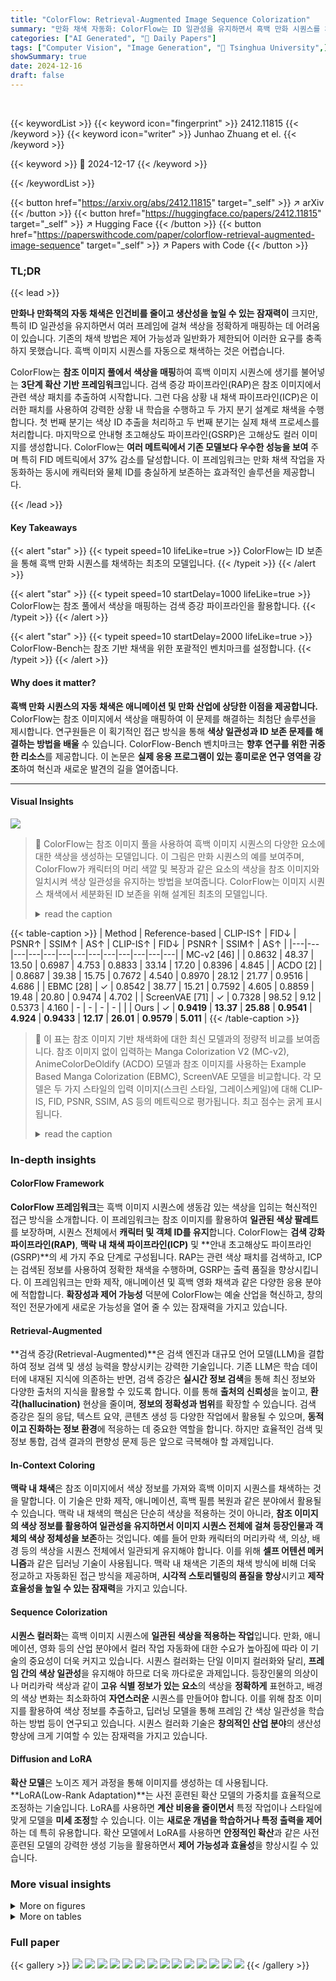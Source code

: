```yaml
---
title: "ColorFlow: Retrieval-Augmented Image Sequence Colorization"
summary: "만화 채색 자동화: ColorFlow는 ID 일관성을 유지하면서 흑백 만화 시퀀스를 채색합니다."
categories: ["AI Generated", "🤗 Daily Papers"]
tags: ["Computer Vision", "Image Generation", "🏢 Tsinghua University",]
showSummary: true
date: 2024-12-16
draft: false
---
```


<br>

{{< keywordList >}}
{{< keyword icon="fingerprint" >}} 2412.11815 {{< /keyword >}}
{{< keyword icon="writer" >}} Junhao Zhuang et el. {{< /keyword >}}
 
{{< keyword >}} 🤗 2024-12-17 {{< /keyword >}}
 
{{< /keywordList >}}

{{< button href="https://arxiv.org/abs/2412.11815" target="_self" >}}
↗ arXiv
{{< /button >}}
{{< button href="https://huggingface.co/papers/2412.11815" target="_self" >}}
↗ Hugging Face
{{< /button >}}
{{< button href="https://paperswithcode.com/paper/colorflow-retrieval-augmented-image-sequence" target="_self" >}}
↗ Papers with Code
{{< /button >}}




### TL;DR


{{< lead >}}

**만화나 만화책의 자동 채색은 인건비를 줄이고 생산성을 높일 수 있는 잠재력이** 크지만, 특히 ID 일관성을 유지하면서 여러 프레임에 걸쳐 색상을 정확하게 매핑하는 데 어려움이 있습니다. 기존의 채색 방법은 제어 가능성과 일반화가 제한되어 이러한 요구를 충족하지 못했습니다. 흑백 이미지 시퀀스를 자동으로 채색하는 것은 어렵습니다.

ColorFlow는 **참조 이미지 풀에서 색상을 매핑**하여 흑백 이미지 시퀀스에 생기를 불어넣는 **3단계 확산 기반 프레임워크**입니다. 검색 증강 파이프라인(RAP)은 참조 이미지에서 관련 색상 패치를 추출하여 시작합니다. 그런 다음 상황 내 채색 파이프라인(ICP)은 이러한 패치를 사용하여 강력한 상황 내 학습을 수행하고 두 가지 분기 설계로 채색을 수행합니다. 첫 번째 분기는 색상 ID 추출을 처리하고 두 번째 분기는 실제 채색 프로세스를 처리합니다. 마지막으로 안내형 초고해상도 파이프라인(GSRP)은 고해상도 컬러 이미지를 생성합니다. ColorFlow는 **여러 메트릭에서 기존 모델보다 우수한 성능을 보여** 주며 특히 FID 메트릭에서 37% 감소를 달성합니다. 이 프레임워크는 만화 채색 작업을 자동화하는 동시에 캐릭터와 물체 ID를 충실하게 보존하는 효과적인 솔루션을 제공합니다.

{{< /lead >}}


#### Key Takeaways

{{< alert "star" >}}
{{< typeit speed=10 lifeLike=true >}} ColorFlow는 ID 보존을 통해 흑백 만화 시퀀스를 채색하는 최초의 모델입니다. {{< /typeit >}}
{{< /alert >}}

{{< alert "star" >}}
{{< typeit speed=10 startDelay=1000 lifeLike=true >}} ColorFlow는 참조 풀에서 색상을 매핑하는 검색 증강 파이프라인을 활용합니다. {{< /typeit >}}
{{< /alert >}}

{{< alert "star" >}}
{{< typeit speed=10 startDelay=2000 lifeLike=true >}} ColorFlow-Bench는 참조 기반 채색을 위한 포괄적인 벤치마크를 설정합니다. {{< /typeit >}}
{{< /alert >}}

#### Why does it matter?
**흑백 만화 시퀀스의 자동 채색은 애니메이션 및 만화 산업에 상당한 이점을 제공합니다.** ColorFlow는 참조 이미지에서 색상을 매핑하여 이 문제를 해결하는 최첨단 솔루션을 제시합니다. 연구원들은 이 획기적인 접근 방식을 통해 **색상 일관성과 ID 보존 문제를 해결하는 방법을 배울** 수 있습니다. ColorFlow-Bench 벤치마크는 **향후 연구를 위한 귀중한 리소스**를 제공합니다. 이 논문은 **실제 응용 프로그램이 있는 흥미로운 연구 영역을 강조**하여 혁신과 새로운 발견의 길을 열어줍니다.

------
#### Visual Insights



![](https://arxiv.org/html/2412.11815/x2.png)

> 🔼 ColorFlow는 참조 이미지 풀을 사용하여 흑백 이미지 시퀀스의 다양한 요소에 대한 색상을 생성하는 모델입니다. 이 그림은 만화 시퀀스의 예를 보여주며, ColorFlow가 캐릭터의 머리 색깔 및 복장과 같은 요소의 색상을 참조 이미지와 일치시켜 색상 일관성을 유지하는 방법을 보여줍니다. ColorFlow는 이미지 시퀀스 채색에서 세분화된 ID 보존을 위해 설계된 최초의 모델입니다.
> <details>
> <summary>read the caption</summary>
> Figure 1:  ColorFlow is the first model designed for fine-grained ID preservation in image sequence colorization, utilizing contextual information. Given a reference image pool, ColorFlow accurately generates colors for various elements in black and white image sequences, including the hair color and attire of characters, ensuring color consistency with the reference images. [Best viewed in color with zoom-in].
> </details>





{{< table-caption >}}
| Method | Reference-based | CLIP-IS↑ | FID↓ | PSNR↑ | SSIM↑ | AS↑ | CLIP-IS↑ | FID↓ | PSNR↑ | SSIM↑ | AS↑ |
|---|---|---|---|---|---|---|---|---|---|---|---|---| 
| MC-v2 [46] | | 0.8632 | 48.37 | 13.50 | 0.6987 | 4.753 | 0.8833 | 33.14 | 17.20 | 0.8396 | 4.845 |
| ACDO [2] | | 0.8687 | 39.38 | 15.75 | 0.7672 | 4.540 | 0.8970 | 28.12 | 21.77 | 0.9516 | 4.686 |
| EBMC [28] | ✓ | 0.8542 | 38.77 | 15.21 | 0.7592 | 4.605 | 0.8859 | 19.48 | 20.80 | 0.9474 | 4.702 |
| ScreenVAE [71] | ✓ | 0.7328 | 98.52 | 9.12 | 0.5373 | 4.160 | - | - | - | - | |
| Ours | ✓ | **0.9419** | **13.37** | **25.88** | **0.9541** | **4.924** | **0.9433** | **12.17** | **26.01** | **0.9579** | **5.011** |
{{< /table-caption >}}

> 🔼 이 표는 참조 이미지 기반 채색화에 대한 최신 모델과의 정량적 비교를 보여줍니다. 참조 이미지 없이 입력하는 Manga Colorization V2 (MC-v2), AnimeColorDeOldify (ACDO) 모델과 참조 이미지를 사용하는 Example Based Manga Colorization (EBMC), ScreenVAE 모델을 비교합니다. 각 모델은 두 가지 스타일의 입력 이미지(스크린 스타일, 그레이스케일)에 대해 CLIP-IS, FID, PSNR, SSIM, AS 등의 메트릭으로 평가됩니다. 최고 점수는 굵게 표시됩니다.
> <details>
> <summary>read the caption</summary>
> Table 1:  Quantitative comparisons with state-of-the-art models for Reference Image-based Colorization. We compare two models without reference image input Manga Colorization V2 (MC-v2) [45] and AnimeColorDeOldify (ACDO) [16], and two reference image-based colorization models, Example Based Manga Colorization (EBMC) [28] and ScreenVAE [71]. Best results are in bold.
> </details>





### In-depth insights


#### ColorFlow Framework
**ColorFlow 프레임워크**는 흑백 이미지 시퀀스에 생동감 있는 색상을 입히는 혁신적인 접근 방식을 소개합니다. 이 프레임워크는 참조 이미지를 활용하여 **일관된 색상 팔레트**를 보장하며, 시퀀스 전체에서 **캐릭터 및 객체 ID를 유지**합니다. ColorFlow는 **검색 강화 파이프라인(RAP)**, **맥락 내 채색 파이프라인(ICP)** 및 **안내 초고해상도 파이프라인(GSRP)**의 세 가지 주요 단계로 구성됩니다. RAP는 관련 색상 패치를 검색하고, ICP는 검색된 정보를 사용하여 정확한 채색을 수행하며, GSRP는 출력 품질을 향상시킵니다. 이 프레임워크는 만화 제작, 애니메이션 및 흑백 영화 채색과 같은 다양한 응용 분야에 적합합니다. **확장성과 제어 가능성** 덕분에 ColorFlow는 예술 산업을 혁신하고, 창의적인 전문가에게 새로운 가능성을 열어 줄 수 있는 잠재력을 가지고 있습니다.

#### Retrieval-Augmented
**검색 증강(Retrieval-Augmented)**은 검색 엔진과 대규모 언어 모델(LLM)을 결합하여 정보 검색 및 생성 능력을 향상시키는 강력한 기술입니다.  기존 LLM은 학습 데이터에 내재된 지식에 의존하는 반면, 검색 증강은 **실시간 정보 검색**을 통해 최신 정보와 다양한 출처의 지식을 활용할 수 있도록 합니다. 이를 통해 **출처의 신뢰성**을 높이고, **환각(hallucination)** 현상을 줄이며, **정보의 정확성과 범위**를 확장할 수 있습니다. 검색 증강은 질의 응답, 텍스트 요약, 콘텐츠 생성 등 다양한 작업에서 활용될 수 있으며,  **동적이고 진화하는 정보 환경**에 적응하는 데 중요한 역할을 합니다.  하지만 효율적인 검색 및 정보 통합, 검색 결과의 편향성 문제 등은 앞으로 극복해야 할 과제입니다.

#### In-Context Coloring
**맥락 내 채색**은 참조 이미지에서 색상 정보를 가져와 흑백 이미지 시퀀스를 채색하는 것을 말합니다. 이 기술은 만화 제작, 애니메이션, 흑백 필름 복원과 같은 분야에서 활용될 수 있습니다. 맥락 내 채색의 핵심은 단순히 색상을 적용하는 것이 아니라, **참조 이미지의 색상 정보를 활용하여 일관성을 유지하면서 이미지 시퀀스 전체에 걸쳐 등장인물과 객체의 색상 정체성을 보존**하는 것입니다. 예를 들어 만화 캐릭터의 머리카락 색, 의상, 배경 등의 색상을 시퀀스 전체에서 일관되게 유지해야 합니다. 이를 위해 **셀프 어텐션 메커니즘**과 같은 딥러닝 기술이 사용됩니다. 맥락 내 채색은 기존의 채색 방식에 비해 더욱 정교하고 자동화된 접근 방식을 제공하며, **시각적 스토리텔링의 품질을 향상**시키고 **제작 효율성을 높일 수 있는 잠재력**을 가지고 있습니다.

#### Sequence Colorization
**시퀀스 컬러화**는 흑백 이미지 시퀀스에 **일관된 색상을 적용하는 작업**입니다. 만화, 애니메이션, 영화 등의 산업 분야에서 컬러 작업 자동화에 대한 수요가 높아짐에 따라 이 기술의 중요성이 더욱 커지고 있습니다. 시퀀스 컬러화는 단일 이미지 컬러화와 달리, **프레임 간의 색상 일관성**을 유지해야 하므로 더욱 까다로운 과제입니다. 등장인물의 의상이나 머리카락 색상과 같이 **고유 식별 정보가 있는 요소**의 색상을 **정확하게** 표현하고, 배경의 색상 변화는 최소화하여 **자연스러운** 시퀀스를 만들어야 합니다. 이를 위해 참조 이미지를 활용하여 색상 정보를 추출하고, 딥러닝 모델을 통해 프레임 간 색상 일관성을 학습하는 방법 등이 연구되고 있습니다. 시퀀스 컬러화 기술은 **창의적인 산업 분야**의 생산성 향상에 크게 기여할 수 있는 잠재력을 가지고 있습니다.

#### Diffusion and LoRA
**확산 모델**은 노이즈 제거 과정을 통해 이미지를 생성하는 데 사용됩니다. **LoRA(Low-Rank Adaptation)**는 사전 훈련된 확산 모델의 가중치를 효율적으로 조정하는 기술입니다. LoRA를 사용하면 **계산 비용을 줄이면서** 특정 작업이나 스타일에 맞게 모델을 **미세 조정**할 수 있습니다. 이는 **새로운 개념을 학습하거나 특정 출력을 제어**하는 데 특히 유용합니다. 확산 모델에서 LoRA를 사용하면 **안정적인 확산**과 같은 사전 훈련된 모델의 강력한 생성 기능을 활용하면서 **제어 가능성과 효율성**을 향상시킬 수 있습니다.


### More visual insights

<details>
<summary>More on figures
</summary>


![](https://arxiv.org/html/2412.11815/x3.png)

> 🔼 ColorFlow는 만화 이미지 시퀀스의 자동 채색을 위한 프레임워크입니다. 이 그림은 ColorFlow의 세 가지 주요 구성 요소인 검색 기반 파이프라인(RAP), 문맥 내 채색 파이프라인(ICP), 안내 초고해상도 파이프라인(GSRP)을 보여줍니다. RAP는 참조 이미지 풀에서 관련 있는 색상 패치를 검색합니다. ICP는 검색된 패치에서 문맥 정보를 활용하여 흑백 이미지를 채색합니다. GSRP는 채색된 이미지를 업샘플링하여 고해상도 출력을 생성합니다. 이러한 각 구성 요소는 흑백 이미지 시퀀스에서 인스턴스의 색상 일관성을 유지하면서 고품질 채색을 보장하는 데 필수적입니다.
> <details>
> <summary>read the caption</summary>
> Figure 2:  The overview of ColorFlow. This figure presents the three primary components of our framework: the Retrieval-Augmented Pipeline (RAP), the In-context Colorization Pipeline (ICP), and the Guided Super-Resolution Pipeline (GSRP). Each component is essential for maintaining the color identity of instances across black-and-white image sequences while ensuring high-quality colorization.
> </details>



![](https://arxiv.org/html/2412.11815/extracted/6067723/sec/figure/mixed_result.png)

> 🔼 이 그림은 ColorFlow의 Patch-Wise 훈련 전략을 보여줍니다. 고해상도 이미지를 학습하는 데 필요한 계산량을 줄이기 위해, 훈련 단계에서는 이미지를 여러 패치로 나누어 학습합니다. 왼쪽 상자는 훈련 단계에서 분할된 이미지 패치와 마스크를, 오른쪽 상자는 추론 단계에서 사용되는 전체 이미지와 마스크를 보여줍니다. 이 전략을 통해 각 반복에서의 훈련 시간을 단축하고 모델의 빠른 수렴을 촉진합니다.
> <details>
> <summary>read the caption</summary>
> Figure 3:  Patch-Wise training strategy is designed to reduce the computational demands of training on high-resolution stitched images. The left box displays segmented stitched images from the training phase, with the corresponding masks also segmented accordingly. The right box presents the complete stitched image and masks for the inference phase.
> </details>



![](https://arxiv.org/html/2412.11815/x4.png)

> 🔼 이 그림은 스크린스타일 증강 기법을 보여줍니다. 왼쪽에서 오른쪽으로, 컬러 만화, 흑백 만화, 흑백 만화와 ScreenVAE 출력물 사이의 선형 보간(비율 0.66 및 0.33), ScreenVAE 출력물이 나타납니다. ScreenVAE는 컬러 만화를 일본식 흑백 스타일로 자동 변환하는 기술입니다. 본 연구에서는 흑백 이미지와 ScreenVAE 출력물을 선형적으로 보간하여 입력 이미지를 증강시켰습니다. 이를 통해 모델이 다양한 스타일에 더 잘 적응하고 색상화 성능을 향상시킬 수 있습니다.
> <details>
> <summary>read the caption</summary>
> Figure 4:  Screenstyle augmentation. From left to right: the colored manga, the grayscale manga, linear interpolations between the grayscale manga and the ScreenVAE [71] output with proportions of 0.66 and 0.33, the ScreenVAE output.
> </details>



![](https://arxiv.org/html/2412.11815/x5.png)

> 🔼 이 그림은 선택한 채색 영역(빨간색 원으로 표시)의 self-attention 맵에 대한 히트맵 시각화를 보여줍니다. Self-attention 맵은 ColorFlow 모델이 참조 이미지에서 색상 정보를 가져와 입력 이미지의 해당 영역을 채색하는 방법을 이해하는 데 도움이 됩니다. 히트맵의 밝은 부분은 모델이 해당 영역에 더 많은 주의를 기울이고 있음을 나타냅니다.
> <details>
> <summary>read the caption</summary>
> Figure 5:  Visualization of the heatmap for the self-attention map of the selected colorization region (encircled in red).
> </details>



![](https://arxiv.org/html/2412.11815/x6.png)

> 🔼 이 그림은 만화 채색 작업에서 ColorFlow를 최신 기술(SOTA) 접근 방식과 비교한 결과를 보여줍니다. ColorFlow는 참조 이미지를 사용하여 원본 이미지와 매우 유사한 색상을 생성하여 뛰어난 미적 품질을 보여줍니다. 비교 대상에는 참조 이미지를 사용하지 않는 MC-v2와 ACDO, 참조 이미지 기반 채색 모델인 EBMC와 Style2Paint가 포함됩니다. ColorFlow는 다른 모델에 비해 색상 일관성 및 정확도가 크게 향상되었습니다.
> <details>
> <summary>read the caption</summary>
> Figure 6:  Comparison of our method with SOTA approaches in the manga colorization. Our method exhibits superior aesthetic quality, producing colors that more closely match the original image. [Best viewed in color with zoom-in]
> </details>



![](https://arxiv.org/html/2412.11815/x7.png)

> 🔼 Figure 7은 애니메이션 스토리보드 채색화에서 ColorFlow와 다른 기법들을 비교한 결과를 보여줍니다. ColorFlow는 참조 이미지를 활용하여 원본 이미지의 색상과 유사하게 채색하면서 뛰어난 심미적 품질을 보여줍니다. MC-v2, EBMC, ACDO와 같은 다른 기법들은 ColorFlow만큼 정확하고 심미적으로 만족스러운 결과를 생성하지 못합니다.
> <details>
> <summary>read the caption</summary>
> Figure 7:  Comparison of ColorFlow with other approaches in the animation storyboard colorization. Our method exhibits superior aesthetic quality, producing colors that more closely match the original image. [Best viewed in color with zoom-in]
> </details>



![](https://arxiv.org/html/2412.11815/x8.png)

> 🔼 Figure 8은 ColorFlow를 사용한 라인 아트와 자연 장면의 채색 결과를 보여줍니다. 만화, 애니메이션 스토리보드뿐만 아니라 라인 아트와 자연 사진에도 ColorFlow가 효과적으로 적용될 수 있음을 보여줍니다. 이는 ColorFlow의 견고함과 적응성을 강조하며 다양한 스타일과 콘텐츠 유형을 효과적으로 처리하는 강력한 일반화 능력을 보여줍니다.
> <details>
> <summary>read the caption</summary>
> Figure 8:  Colorization results for line art and natural scenario.
> </details>



![](https://arxiv.org/html/2412.11815/x9.png)

> 🔼 이 그림은 ColorFlow라는 새로운 방법을 사용하여 흑백 만화 이미지를 컬러화한 결과를 보여줍니다. ColorFlow는 참조 이미지에서 색상 정보를 검색하고, 두 개의 브랜치 디자인을 사용하여 만화 프레임에서 캐릭터와 객체의 색상 일관성을 유지하면서 흑백 만화 이미지 시퀀스를 컬러화합니다.
> <details>
> <summary>read the caption</summary>
> Figure 9:  Colorization results of black and white manga using ColorFlow. [Best viewed in color with zoom-in]
> </details>



![](https://arxiv.org/html/2412.11815/x10.png)

> 🔼 이 그림은 ColorFlow를 사용하여 라인 아트를 채색한 결과를 보여줍니다. ColorFlow는 참조 이미지에서 색상 정보를 가져와 흑백 라인 아트에 적용하여 자연스럽고 생동감 있는 채색 결과물을 생성합니다. 다양한 라인 아트 스타일과 여러 참조 이미지를 사용한 예시를 통해 ColorFlow의 범용성과 성능을 확인할 수 있습니다.
> <details>
> <summary>read the caption</summary>
> Figure 10:  Colorization results of line art using ColorFlow. [Best viewed in color with zoom-in]
> </details>



![](https://arxiv.org/html/2412.11815/x11.png)

> 🔼 ColorFlow를 사용한 애니메이션 스토리보드 채색 결과입니다. ColorFlow는 참조 이미지를 활용하여 흑백 애니메이션 스토리보드를 자동으로 채색합니다. 결과 이미지에서 ColorFlow는 등장인물, 배경, 소품 등 다양한 요소들을 일관성 있게 채색하고, 원본 이미지의 스타일과 분위기를 잘 유지하는 것을 확인할 수 있습니다. 특히, 그림자와 하이라이트 등 세부적인 표현도 자연스럽게 구현되어 높은 품질의 결과물을 제공합니다.
> <details>
> <summary>read the caption</summary>
> Figure 11:  Colorization results of animation storyboard using ColorFlow. [Best viewed in color with zoom-in]
> </details>



</details>




<details>
<summary>More on tables
</summary>


{{< table-caption >}}
| Training | Inference | Inference | CLIP-IS ↑ | FID ↓ | PSNR ↑ | SSIM ↑ | AS ↑ |
|---|---|---|---|---|---|---|---| 
| RAP | RAP | GSRP | | | | | |
| | ✓ | ✓ | 0.9326 | 15.98 | 24.48 | 0.9448 | 4.921 |
| |  | ✓ | 0.9233 | 18.32 | 24.16 | 0.9410 | 4.907 |
| ✓ |  | ✓ | 0.9266 | 17.07 | 24.64 | 0.9464 | 4.914 |
| ✓ | ✓ |  | 0.9322 | 17.85 | 20.12 | 0.8077 | 4.898 |
| ✓ | ✓ | ✓ | **0.9419** | **13.37** | **25.88** | **0.9541** | **4.924** |{{< /table-caption >}}
> 🔼 이 표는 Retrieval-Augmented Pipeline(RAP)과 Guided Super-Resolution Pipeline(GSRP)이 Retrieval-Augmented Image Sequence Colorization에 미치는 영향을 분석한 ablation study 결과를 보여줍니다. RAP는 관련 있는 참조 이미지에서 색상 정보를 검색하는 데 사용되며, GSRP는 색상화된 이미지의 해상도를 향상시키는 데 사용됩니다. 실험 결과는 RAP와 GSRP를 모두 사용하는 것이 최상의 성능을 제공함을 보여줍니다.
> <details>
> <summary>read the caption</summary>
> Table 2:  Ablation Study on the Influence of Retrieval-Augmentated Pipeline (RAP) and Guided Super-Resolution Pipeline (GSRP).
> </details>

{{< table-caption >}}
| Width × Height (Pixel) | CLIP-IS↑ | FID↓ | PSNR↑ | SSIM↑ | AS↑ |
|---|---|---|---|---|---| 
| 512 × 800 | 0.9372 | 14.91 | 23.51 | 0.9414 | 4.868 |
| 1024 × 1600 | **0.9419** | **13.37** | 25.88 | 0.9541 | 4.924 |
| 1280 × 2000 | 0.9398 | 13.42 | **26.02** | **0.9580** | **4.929** |{{< /table-caption >}}
> 🔼 이 표는 추론 해상도를 변경하면서 ColorFlow 모델의 성능을 평가한 ablation study 결과를 보여줍니다. 모델은 512x800 해상도로 학습되었지만, 더 높은 해상도(1024x1600, 1280x2000)에서도 일반화 능력을 보여주는 것을 확인할 수 있습니다.
> <details>
> <summary>read the caption</summary>
> Table 3:  Ablation of Inference Resolution.
> </details>

{{< table-caption >}}
| Rank | CLIP-IS↑ | FID↓ | PSNR↑ | SSIM↑ | AS↑ |
|---|---|---|---|---|---| 
| 32 | 0.940 | 13.46 | 25.46 | 0.9521 | 4.920 |
| 64 | **0.9419** | **13.37** | **25.88** | **0.9541** | 4.924 |
| 128 | 0.9376 | 14.31 | 24.79 | 0.9461 | **4.930** |
| 192 | 0.9370 | 14.46 | 24.59 | 0.9440 | 4.914 |{{< /table-caption >}}
> 🔼 이 표는 LoRA의 Rank 값을 변경하면서 성능 변화를 측정한 ablation study 결과를 보여줍니다. LoRA는 사전 학습된 diffusion 모델에 적용되며, Rank 값이 클수록 사전 학습된 모델 가중치에 대한 변화량이 커집니다. 표에서 볼 수 있듯이 Rank 값이 너무 크거나 작으면 성능이 저하되며, 64가 최적의 Rank 값임을 보여줍니다.
> <details>
> <summary>read the caption</summary>
> Table 4:  Ablation of LoRA Rank.
> </details>

{{< table-caption >}}
| μ | CLIP-IS↑ | FID↓ | PSNR↑ | SSIM↑ | AS↑ |
|---|---|---|---|---|---| 
| 0 | 0.9351 | 14.18 | 25.12 | 0.9501 | **4.927** |
| 1.5 | **0.9419** | **13.37** | **25.88** | **0.9541** | 4.924 |
| 3 | 0.9395 | 13.51 | 25.42 | 0.9509 | 4.917 |{{< /table-caption >}}
> 🔼 이 표는 시간 단계 이동 샘플링의 영향을 보여주는 절제 연구 결과를 담고 있습니다. 색칠 작업은 주로 높은 시간 단계에서 수행되기 때문에, μ 요소를 통해 높은 시간 단계에서의 샘플링을 강화했습니다. μ = 0, 1.5, 3에 대한 실험 결과가 표에 제시되어 있으며, 이를 통해 추가적인 시간 단계 샘플링의 효과와 μ = 1.5를 사용하는 것의 유효성을 검증할 수 있습니다.
> <details>
> <summary>read the caption</summary>
> Table 5:  Ablation of Timesteps Sampling.
> </details>

{{< table-caption >}}
|                       | Ours | EBMC | MC-v2 | ACDO | ScreenVAE |
| :-------------------- | :--- | :--- | :---- | :--- | :------- |
| Aesthetic Quality ↑    | **4.577** | 3.141 | 2.891 | 2.844 | 1.547    |
| Similarity to Original ↑ | **4.673** | 3.316 | 2.984 | 2.642 | 1.385    |
| Consistency in Sequences ↑ | **4.538** | 3.399 | 3.215 | 2.540 | 1.308    |{{< /table-caption >}}
> 🔼 사용자 연구 결과를 요약한 표입니다. 심미적 품질, 원본 이미지와의 유사성, 이미지 시퀀스의 색상 ID 일관성이라는 세 가지 기준에 따라 다양한 모델의 평균 점수를 보여줍니다. 각 기준별로 점수가 높을수록 해당 측면에서 모델의 성능이 우수함을 나타냅니다.
> <details>
> <summary>read the caption</summary>
> Table 6:  Results of the User Study. The table presents the average Score for different models based on aesthetic quality, similarity to the original image, and consistency in sequences
> </details>

</details>




### Full paper

{{< gallery >}}
<img src="paper_images/1.png" class="grid-w50 md:grid-w33 xl:grid-w25" />
<img src="paper_images/2.png" class="grid-w50 md:grid-w33 xl:grid-w25" />
<img src="paper_images/3.png" class="grid-w50 md:grid-w33 xl:grid-w25" />
<img src="paper_images/4.png" class="grid-w50 md:grid-w33 xl:grid-w25" />
<img src="paper_images/5.png" class="grid-w50 md:grid-w33 xl:grid-w25" />
<img src="paper_images/6.png" class="grid-w50 md:grid-w33 xl:grid-w25" />
<img src="paper_images/7.png" class="grid-w50 md:grid-w33 xl:grid-w25" />
<img src="paper_images/8.png" class="grid-w50 md:grid-w33 xl:grid-w25" />
<img src="paper_images/9.png" class="grid-w50 md:grid-w33 xl:grid-w25" />
<img src="paper_images/10.png" class="grid-w50 md:grid-w33 xl:grid-w25" />
<img src="paper_images/11.png" class="grid-w50 md:grid-w33 xl:grid-w25" />
<img src="paper_images/12.png" class="grid-w50 md:grid-w33 xl:grid-w25" />
<img src="paper_images/13.png" class="grid-w50 md:grid-w33 xl:grid-w25" />
<img src="paper_images/14.png" class="grid-w50 md:grid-w33 xl:grid-w25" />
{{< /gallery >}}